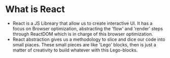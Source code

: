 # What is React
* React is a JS Libreary that allow us to create interactive UI. It has a focus on Browser optimization, abstracting the 'flow' and 'render' steps through ReactDOM which is in charge of this browser optimization.
* React abstraction gives us a methodology to slice and dice our code into small piaces.
These small pieces are like 'Lego' blocks, then is just a matter of creativity to build whatever with this Lego-blocks.
